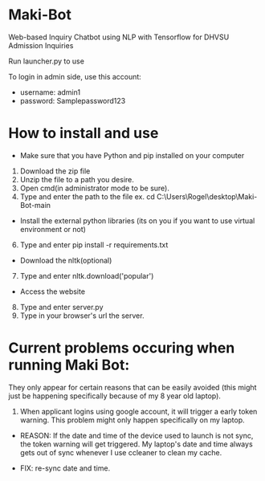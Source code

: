 # Maki-Bot
Web-based Inquiry Chatbot using NLP with Tensorflow for DHVSU Admission Inquiries


Run launcher.py to use

To login in admin side, use this account:
- username: admin1
- password: Samplepassword123

# How to install and use
- Make sure that you have Python and pip installed on your computer
1. Download the zip file
2. Unzip the file to a path you desire.
3. Open cmd(in administrator mode to be sure).
4. Type and enter the path to the file ex. cd C:\Users\Rogel\desktop\Maki-Bot-main
- Install the external python libraries (its on you if you want to use virtual environment or not)
6. Type and enter pip install -r requirements.txt
- Download the nltk(optional)
7. Type and enter nltk.download('popular')
- Access the website
8. Type and enter server.py
9. Type in your browser's url the server.

# Current problems occuring when running Maki Bot:
They only appear for certain reasons that can be easily avoided (this might just be happening specifically because of my 8 year old laptop).
1. When applicant logins using google account, it will trigger a early token warning. This problem might only happen specifically on my laptop.

- REASON: If the date and time of the device used to launch is not sync, the token warning will get triggered. My laptop's date and time always gets out of sync whenever I use ccleaner to clean my cache. 

- FIX: re-sync date and time.
